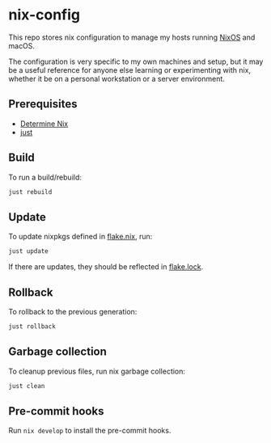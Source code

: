 # nix-config

This repo stores nix configuration to manage my hosts running [NixOS](https://nixos.org/) and macOS.

The configuration is very specific to my own machines and setup, but it may be a useful reference for anyone else learning or experimenting with nix, whether it be on a personal workstation or a server environment.

## Prerequisites

- [Determine Nix](https://determinate.systems/nix-installer)
- [just](https://github.com/casey/just)

## Build

To run a build/rebuild:

```sh
just rebuild
```

## Update

To update nixpkgs defined in [flake.nix](./flake.nix), run:

```sh
just update
```

If there are updates, they should be reflected in [flake.lock](./flake.lock).

## Rollback

To rollback to the previous generation:

```sh
just rollback
```

## Garbage collection

To cleanup previous files, run nix garbage collection:

```sh
just clean
```

## Pre-commit hooks

Run `nix develop` to install the pre-commit hooks.
